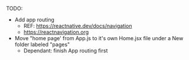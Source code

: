 TODO: 
- Add app routing
    - REF: https://reactnative.dev/docs/navigation
    - https://reactnavigation.org
- Move "home page' from App.js to it's own Home.jsx file under a New folder labeled "pages"
    - Dependant: finish App routing first
